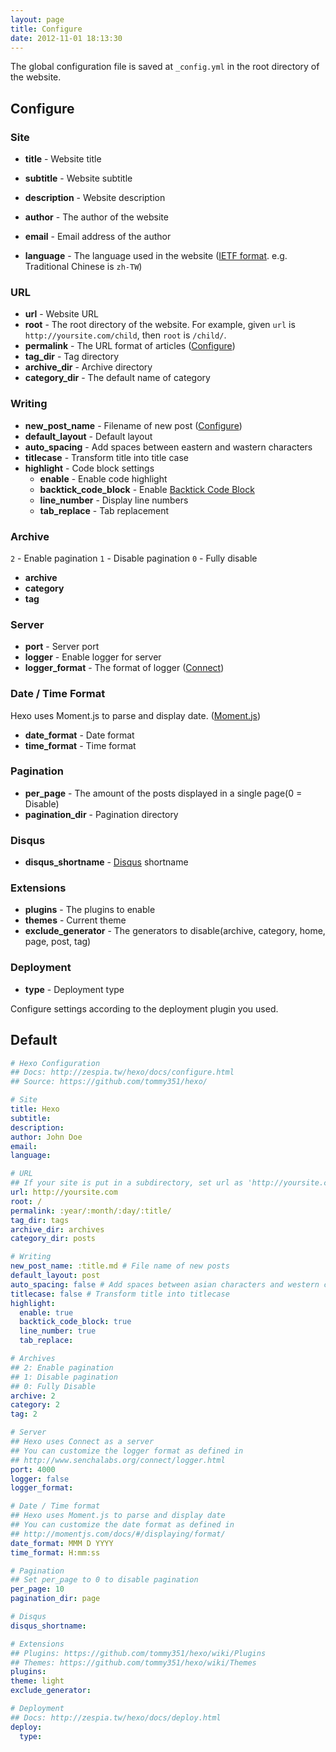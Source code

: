 ```yaml
---
layout: page
title: Configure
date: 2012-11-01 18:13:30
---
```


The global configuration file is saved at `_config.yml` in the root directory of the website.

## Configure

### Site

- **title** - Website title
- **subtitle** - Website subtitle
- **description** - Website description

- **author** - The author of the website
- **email** - Email address of the author
- **language** - The language used in the website ([IETF format][1]. e.g. Traditional Chinese is `zh-TW`)

### URL

- **url** - Website URL
- **root** - The root directory of the website. For example, given `url` is `http://yoursite.com/child`, then `root` is `/child/`.
- **permalink** - The URL format of articles ([Configure][2])
- **tag_dir** - Tag directory
- **archive_dir** - Archive directory
- **category_dir** - The default name of category

### Writing

- **new_post_name** - Filename of new post ([Configure][7])
- **default_layout** - Default layout
- **auto_spacing** - Add spaces between eastern and wastern characters
- **titlecase** - Transform title into title case
- **highlight** - Code block settings
  - **enable** - Enable code highlight
  - **backtick_code_block** - Enable [Backtick Code Block][6]
  - **line_number** - Display line numbers
  - **tab_replace** - Tab replacement

### Archive

`2` - Enable pagination
`1` - Disable pagination
`0` - Fully disable

- **archive**
- **category**
- **tag**

### Server

- **port** - Server port
- **logger** - Enable logger for server
- **logger_format** - The format of logger ([Connect][3])

### Date / Time Format

Hexo uses Moment.js to parse and display date. ([Moment.js][4])

- **date_format** - Date format
- **time_format** - Time format

### Pagination

- **per_page** - The amount of the posts displayed in a single page(0 = Disable)
- **pagination_dir** - Pagination directory

### Disqus

- **disqus_shortname** - [Disqus][5] shortname

### Extensions

- **plugins** - The plugins to enable
- **themes** - Current theme
- **exclude_generator** - The generators to disable(archive, category, home, page, post, tag)

### Deployment

- **type** - Deployment type

Configure settings according to the deployment plugin you used.

## Default

``` yaml
# Hexo Configuration
## Docs: http://zespia.tw/hexo/docs/configure.html
## Source: https://github.com/tommy351/hexo/

# Site
title: Hexo
subtitle:
description:
author: John Doe
email:
language:

# URL
## If your site is put in a subdirectory, set url as 'http://yoursite.com/child' and root as '/child/'
url: http://yoursite.com
root: /
permalink: :year/:month/:day/:title/
tag_dir: tags
archive_dir: archives
category_dir: posts

# Writing
new_post_name: :title.md # File name of new posts
default_layout: post
auto_spacing: false # Add spaces between asian characters and western characters
titlecase: false # Transform title into titlecase
highlight:
  enable: true
  backtick_code_block: true
  line_number: true
  tab_replace:

# Archives
## 2: Enable pagination
## 1: Disable pagination
## 0: Fully Disable
archive: 2
category: 2
tag: 2

# Server
## Hexo uses Connect as a server
## You can customize the logger format as defined in
## http://www.senchalabs.org/connect/logger.html
port: 4000
logger: false
logger_format:

# Date / Time format
## Hexo uses Moment.js to parse and display date
## You can customize the date format as defined in
## http://momentjs.com/docs/#/displaying/format/
date_format: MMM D YYYY
time_format: H:mm:ss

# Pagination
## Set per_page to 0 to disable pagination
per_page: 10
pagination_dir: page

# Disqus
disqus_shortname:

# Extensions
## Plugins: https://github.com/tommy351/hexo/wiki/Plugins
## Themes: https://github.com/tommy351/hexo/wiki/Themes
plugins:
theme: light
exclude_generator:

# Deployment
## Docs: http://zespia.tw/hexo/docs/deploy.html
deploy:
  type:
```

[1]: http://www.w3.org/International/articles/language-tags/
[2]: permalink.html
[3]: http://www.senchalabs.org/connect/logger.html
[4]: http://momentjs.com/docs/#/displaying/format/
[5]: http://disqus.com/
[6]: tag-plugins.html
[7]: writing.html